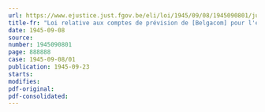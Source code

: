 ```yaml
---
url: https://www.ejustice.just.fgov.be/eli/loi/1945/09/08/1945090801/justel
title-fr: "Loi relative aux comptes de prévision de [Belgacom] pour l'exercice 1945 (modifié par L 1991-03-21/30, art. 55)"
date: 1945-09-08
source:
number: 1945090801
page: 888888
case: 1945-09-08/01
publication: 1945-09-23
starts:
modifies:
pdf-original:
pdf-consolidated:
---
```


